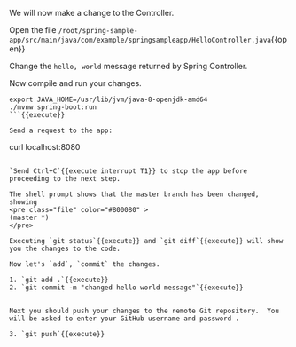 We will now make a change to the Controller.

Open the file `/root/spring-sample-app/src/main/java/com/example/springsampleapp/HelloController.java`{{open}}

Change the `hello, world` message returned by Spring Controller.

Now compile and run your changes.

```
export JAVA_HOME=/usr/lib/jvm/java-8-openjdk-amd64
./mvnw spring-boot:run
```{{execute}}

Send a request to the app:
```
curl localhost:8080
```{{execute T2}}

`Send Ctrl+C`{{execute interrupt T1}} to stop the app before proceeding to the next step.

The shell prompt shows that the master branch has been changed, showing
<pre class="file" color="#800080" >
(master *)
</pre>

Executing `git status`{{execute}} and `git diff`{{execute}} will show you the changes to the code.

Now let's `add`, `commit` the changes.

1. `git add .`{{execute}}
2. `git commit -m "changed hello world message"`{{execute}}


Next you should push your changes to the remote Git repository.  You will be asked to enter your GitHub username and password .

3. `git push`{{execute}}










